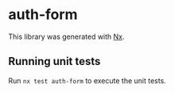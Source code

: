 # auth-form

This library was generated with [Nx](https://nx.dev).

## Running unit tests

Run `nx test auth-form` to execute the unit tests.
